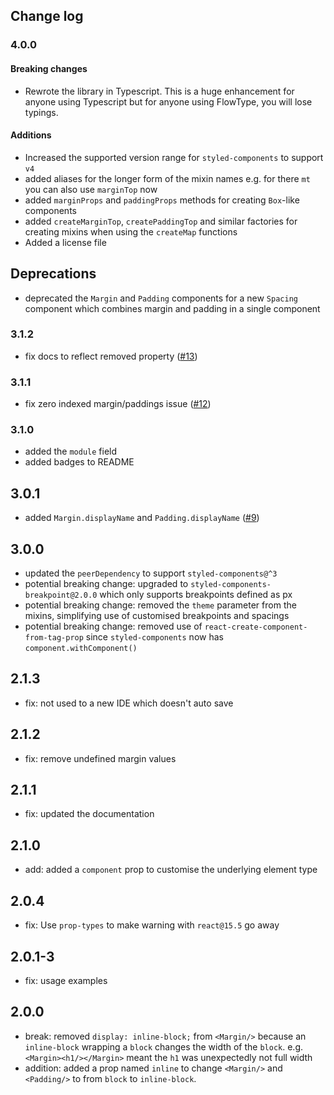 ## Change log

### 4.0.0

#### Breaking changes

- Rewrote the library in Typescript. This is a huge enhancement for anyone using Typescript but for anyone using FlowType, you will lose typings.

#### Additions

- Increased the supported version range for `styled-components` to support `v4`
- added aliases for the longer form of the mixin names e.g. for there `mt` you can also use `marginTop` now
- added `marginProps` and `paddingProps` methods for creating `Box`-like components
- added `createMarginTop`, `createPaddingTop` and similar factories for creating mixins when using the `createMap` functions
- Added a license file

## Deprecations

- deprecated the `Margin` and `Padding` components for a new `Spacing` component which combines margin and padding in a single component

### 3.1.2

- fix docs to reflect removed property ([#13](https://github.com/jameslnewell/styled-components-spacing/pull/13))

### 3.1.1

- fix zero indexed margin/paddings issue ([#12](https://github.com/jameslnewell/styled-components-spacing/pull/12))

### 3.1.0

- added the `module` field
- added badges to README

## 3.0.1

- added `Margin.displayName` and `Padding.displayName` ([#9](https://github.com/jameslnewell/styled-components-spacing/pull/9))

## 3.0.0

- updated the `peerDependency` to support `styled-components@^3`
- potential breaking change: upgraded to `styled-components-breakpoint@2.0.0` which only supports breakpoints defined as px
- potential breaking change: removed the `theme` parameter from the mixins, simplifying use of customised breakpoints and spacings
- potential breaking change: removed use of `react-create-component-from-tag-prop` since `styled-components` now has `component.withComponent()`

## 2.1.3

- fix: not used to a new IDE which doesn't auto save

## 2.1.2

- fix: remove undefined margin values

## 2.1.1

- fix: updated the documentation

## 2.1.0

- add: added a `component` prop to customise the underlying element type

## 2.0.4

- fix: Use `prop-types` to make warning with `react@15.5` go away

## 2.0.1-3

- fix: usage examples

## 2.0.0

- break: removed `display: inline-block;` from `<Margin/>` because an `inline-block` wrapping a `block` changes the width of the `block`. e.g. `<Margin><h1/></Margin>` meant the `h1` was unexpectedly not full width
- addition: added a prop named `inline` to change `<Margin/>` and `<Padding/>` to from `block` to `inline-block`.
